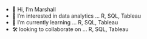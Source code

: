 - 👋 Hi, I’m Marshall
- 👀 I’m interested in data analytics ... R, SQL, Tableau
- 🌱 I’m currently learning ... R, SQL, Tableau
- 🛠 looking to collaborate on ... R, SQL, Tableau

<!---
marshallmoose/marshallmoose is a ✨ special ✨ repository because its `README.md` (this file) appears on your GitHub profile.
You can click the Preview link to take a look at your changes.
--->
